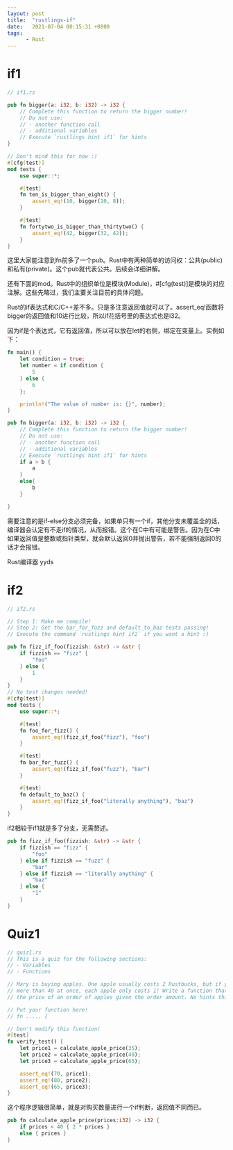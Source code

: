 ```yaml
---
layout: post
title:  "rustlings-if"
date:   2021-07-04 00:15:31 +0800
tags:
      - Rust
---
```

# if1
```rust
// if1.rs

pub fn bigger(a: i32, b: i32) -> i32 {
    // Complete this function to return the bigger number!
    // Do not use:
    // - another function call
    // - additional variables
    // Execute `rustlings hint if1` for hints
}

// Don't mind this for now :)
#[cfg(test)]
mod tests {
    use super::*;

    #[test]
    fn ten_is_bigger_than_eight() {
        assert_eq!(10, bigger(10, 8));
    }

    #[test]
    fn fortytwo_is_bigger_than_thirtytwo() {
        assert_eq!(42, bigger(32, 42));
    }
}
```

这里大家能注意到fn前多了一个pub。Rust中有两种简单的访问权：公共(public)和私有(private)。这个pub就代表公共。后续会详细讲解。

还有下面的mod。Rust中的组织单位是模块(Module)，#[cfg(test)]是模块的对应注解。这些先略过，我们主要关注目前的具体问题。

Rust的if表达式和C/C++差不多。只是多注意返回值就可以了。assert_eq!函数将bigger的返回值和10进行比较，所以if花括号里的表达式也是i32。

因为if是个表达式，它有返回值，所以可以放在let的右侧，绑定在变量上。实例如下：
```rust
fn main() {
    let condition = true;
    let number = if condition {
        5
    } else {
        6
    };

    println!("The value of number is: {}", number);
}
```

```rust
pub fn bigger(a: i32, b: i32) -> i32 {
    // Complete this function to return the bigger number!
    // Do not use:
    // - another function call
    // - additional variables
    // Execute `rustlings hint if1` for hints
    if a > b { 
        a 
    }
    else{ 
        b 
    }

}
```  

需要注意的是if-else分支必须完备，如果单只有一个if，其他分支未覆盖全的话，编译器会认定有不走if的情况，从而报错。这个在C中有可能是警告。因为在C中如果返回值是整数或指针类型，就会默认返回0并抛出警告，若不能强制返回0的话才会报错。

Rust编译器 yyds

# if2
```rust
// if2.rs

// Step 1: Make me compile!
// Step 2: Get the bar_for_fuzz and default_to_baz tests passing!
// Execute the command `rustlings hint if2` if you want a hint :)

pub fn fizz_if_foo(fizzish: &str) -> &str {
    if fizzish == "fizz" {
        "foo"
    } else {
        1
    }
}
// No test changes needed!
#[cfg(test)]
mod tests {
    use super::*;

    #[test]
    fn foo_for_fizz() {
        assert_eq!(fizz_if_foo("fizz"), "foo")
    }

    #[test]
    fn bar_for_fuzz() {
        assert_eq!(fizz_if_foo("fuzz"), "bar")
    }

    #[test]
    fn default_to_baz() {
        assert_eq!(fizz_if_foo("literally anything"), "baz")
    }
}

```
if2相较于if1就是多了分支，无需赘述。
```rust
pub fn fizz_if_foo(fizzish: &str) -> &str {
    if fizzish == "fizz" {
        "foo"
    } else if fizzish == "fuzz" {
        "bar"
    } else if fizzish == "literally anything" {
        "baz"
    } else {
        "1"
    }  
}
```

# Quiz1
```rust
// quiz1.rs
// This is a quiz for the following sections:
// - Variables
// - Functions

// Mary is buying apples. One apple usually costs 2 Rustbucks, but if you buy
// more than 40 at once, each apple only costs 1! Write a function that calculates
// the price of an order of apples given the order amount. No hints this time!

// Put your function here!
// fn ..... {

// Don't modify this function!
#[test]
fn verify_test() {
    let price1 = calculate_apple_price(35);
    let price2 = calculate_apple_price(40);
    let price3 = calculate_apple_price(65);

    assert_eq!(70, price1);
    assert_eq!(80, price2);
    assert_eq!(65, price3);
}
```

这个程序逻辑很简单，就是对购买数量进行一个if判断，返回值不同而已。
```rust
pub fn calculate_apple_price(prices:i32) -> i32 {
    if prices < 40 { 2 * prices }
    else { prices }
}
```
